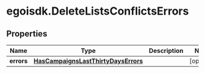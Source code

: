 # egoisdk.DeleteListsConflictsErrors

## Properties

Name | Type | Description | Notes
------------ | ------------- | ------------- | -------------
**errors** | [**HasCampaignsLastThirtyDaysErrors**](HasCampaignsLastThirtyDaysErrors.md) |  | [optional] 


